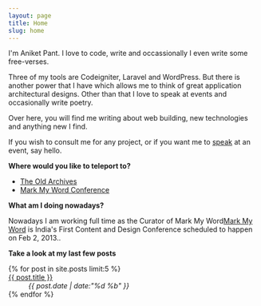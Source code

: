 ```yaml
---
layout: page
title: Home
slug: home
---
```

<p class="island lead">I'm Aniket Pant. I love to code, write and occassionally I even write some free-verses.</p>

<section class="g one-whole cf info-on-me text-cols--2 landmark" markdown="1">
Three of my tools are Codeigniter, Laravel and WordPress. But there is another power that I have which allows me to think of great application architectural designs. Other than that I love to speak at events and occasionally write poetry.

Over here, you will find me writing about web building, new technologies and anything new I find.

If you wish to consult me for any project, or if you want me to [speak](/speaking) at an event, say hello.
</section>

<section class="g one-half links">
	<p class="lead"><strong>Where would you like to teleport to?</strong></p>
	<ul class="block-list">
		<li><a href="/archive" class="block-list__link">The Old Archives</a></li>
		<li><a href="http://markmyword.in" class="block-list__link">Mark My Word Conference</a></li>
	</ul>
</section>

<section class="g one-half cf">
	<p class="lead"><strong>What am I doing nowadays?</strong></p>
	<p>Nowadays I am working full time as the <span class="flyout informative">Curator of <span class="highlight">Mark My Word</span><span class="flyout__content"><a href="http://markmyword.in">Mark My Word</a> is India's First Content and Design Conference scheduled to happen on Feb 2, 2013.</span></span>.</p>
</section>

<section class="g one-whole cf recent-posts">
	<p class="lead"><strong>Take a look at my last few posts</strong></p>
	<dl class="split">
		{% for post in site.posts limit:5 %}
			<dt class="split__title"><a href="{{ post.url }}">{{ post.title }}</a></dt>
			<dd class="split__detail"><em>{{ post.date | date:"%d %b" }}</em></dd>
		{% endfor %}
	</dl>
</section>